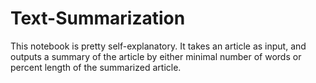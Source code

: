 # Text-Summarization
This notebook is pretty self-explanatory.  It takes an article as input, and outputs a summary of the article by either minimal number of words or percent length of the summarized article.
